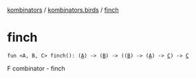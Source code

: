 [kombinators](../index.md) / [kombinators.birds](index.md) / [finch](./finch.md)

# finch

`fun <A, B, C> finch(): (`[`A`](finch.md#A)`) -> (`[`B`](finch.md#B)`) -> ((`[`B`](finch.md#B)`) -> (`[`A`](finch.md#A)`) -> `[`C`](finch.md#C)`) -> `[`C`](finch.md#C)

F combinator - finch

